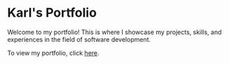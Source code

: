 # Karl's Portfolio

Welcome to my portfolio! This is where I showcase my projects, skills, and experiences in the field of software development.

To view my portfolio, click [here](https://karl-xu-yan.github.io/karlPortfolio/).

